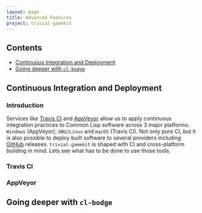 ```yaml
---
layout: page
title: Advanced Features
project: trivial-gamekit
---
```


## Contents
* [Continuous Integration and Deployment](#continuous-integration-and-deployment)
* [Going deeper with `cl-bodge`](#going-deeper-with-cl-bodge)


## Continuous Integration and Deployment

### Introduction

Services like [Travis CI](https://travis-ci.org) and [AppVeyor](https://appveyor.com/) allow us
to apply continuous integration practices to Common Lisp software across 3 major platforms:
`Windows` (AppVeyor), `GNU/Linux` and `macOS` (Travis CI). Not only pure CI, but it is also
possible to deploy built software to several providers including [GitHub](https://github.com/)
releases. `trivial-gamekit` is shaped with CI and cross-platform building in mind. Lets see what
has to be done to use those tools.


### Travis CI


### AppVeyor


## Going deeper with `cl-bodge`
